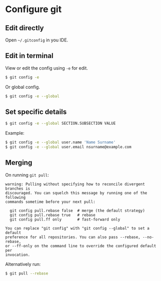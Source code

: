 # Configure git


## Edit directly

Open `~/.gitconfig` in you IDE.


## Edit in terminal

View or edit the config using `-e` for edit.

```sh
$ git config -e
```

Or global config.

```sh
$ git config -e --global
```


## Set specific details

```sh
$ git config -e --global SECTION.SUBSECTION VALUE
```

Example:

```sh
$ git config -e --global user.name 'Name Surname'
$ git config -e --global user.email nsurname@example.com
```


## Merging

On running `git pull`:

```
warning: Pulling without specifying how to reconcile divergent branches is
discouraged. You can squelch this message by running one of the following
commands sometime before your next pull:

  git config pull.rebase false  # merge (the default strategy)
  git config pull.rebase true   # rebase
  git config pull.ff only       # fast-forward only
  
You can replace "git config" with "git config --global" to set a default
preference for all repositories. You can also pass --rebase, --no-rebase,
or --ff-only on the command line to override the configured default per
invocation.
```

Alternatively run:

```sh
$ git pull --rebase
```

